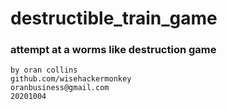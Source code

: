 # destructible_train_game
### attempt at a worms like destruction game 
```
by oran collins
github.com/wisehackermonkey
oranbusiness@gmail.com
20201004
```